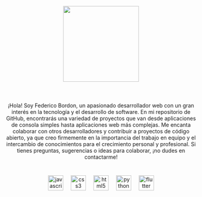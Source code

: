 <br clear="both">

<div align="center">
  <img height="200" src="https://i.pinimg.com/originals/a0/75/6d/a0756d2f8d0733fb78e5dca53efc443c.gif"  />
</div>

###

<br clear="both">

<p align="center">¡Hola! Soy Federico Bordon, un apasionado desarrollador web con un gran interés en la tecnología y el desarrollo de software. En mi repositorio de GitHub, encontrarás una variedad de proyectos que van desde aplicaciones de consola simples hasta aplicaciones web más complejas. Me encanta colaborar con otros desarrolladores y contribuir a proyectos de código abierto, ya que creo firmemente en la importancia del trabajo en equipo y el intercambio de conocimientos para el crecimiento personal y profesional. Si tienes preguntas, sugerencias o ideas para colaborar, ¡no dudes en contactarme!</p>

###

<br clear="both">

<div align="center">
  <img src="https://cdn.jsdelivr.net/gh/devicons/devicon/icons/javascript/javascript-original.svg" height="40" alt="javascript logo"  />
  <img width="12" />
  <img src="https://cdn.jsdelivr.net/gh/devicons/devicon/icons/css3/css3-original.svg" height="40" alt="css3 logo"  />
  <img width="12" />
  <img src="https://cdn.jsdelivr.net/gh/devicons/devicon/icons/html5/html5-original.svg" height="40" alt="html5 logo"  />
  <img width="12" />
  <img src="https://cdn.jsdelivr.net/gh/devicons/devicon/icons/python/python-original.svg" height="40" alt="python logo"  />
  <img width="12" />
  <img src="https://cdn.jsdelivr.net/gh/devicons/devicon/icons/flutter/flutter-original.svg" height="40" alt="flutter logo"  />
</div>

###
